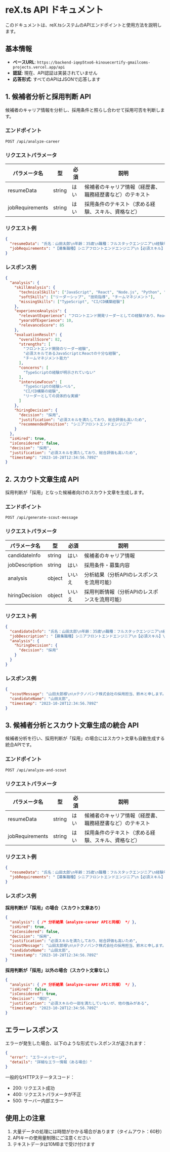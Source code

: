 # reX.ts API ドキュメント

このドキュメントは、reX.tsシステムのAPIエンドポイントと使用方法を説明します。

## 基本情報

- **ベースURL**: `https://backend-iqep5txo6-kinouecertify-gmailcoms-projects.vercel.app/api`
- **認証**: 現在、API認証は実装されていません
- **応答形式**: すべてのAPIはJSONで応答します

## 1. 候補者分析と採用判断 API

候補者のキャリア情報を分析し、採用条件と照らし合わせて採用可否を判断します。

### エンドポイント

```
POST /api/analyze-career
```

### リクエストパラメータ

| パラメータ名 | 型 | 必須 | 説明 |
|------------|----|----|------|
| resumeData | string | はい | 候補者のキャリア情報（経歴書、職務経歴書など）のテキスト |
| jobRequirements | string | はい | 採用条件のテキスト（求める経験、スキル、資格など） |

### リクエスト例

```json
{
  "resumeData": "氏名：山田太郎\n年齢：35歳\n職種：フルスタックエンジニア\n経験年数：10年\nスキル：JavaScript, React, Node.js, Python, AWS\n職務経歴：\n- 株式会社テックソリューション（2015-現在）：フロントエンド開発リーダー\n- 株式会社ウェブシステム（2011-2015）：Webアプリケーション開発\n自己PR：チームリーダーとして複数のプロジェクトを成功に導いた経験があります。新しい技術の習得が早く、チームメンバーへの技術指導も得意です。",
  "jobRequirements": "【募集職種】シニアフロントエンドエンジニア\n【必須スキル】\n- JavaScript/TypeScriptでの開発経験5年以上\n- Reactを用いた開発経験3年以上\n- チームリーダーまたはテックリードの経験\n【歓迎スキル】\n- AWSの実務経験\n- CI/CD構築経験\n- バックエンド開発の経験（Node.js）\n【求める人物像】\n- 主体的に課題を発見し解決できる方\n- チームでの開発を円滑に進められるコミュニケーション能力がある方"
}
```

### レスポンス例

```json
{
  "analysis": {
    "skillAnalysis": {
      "technicalSkills": ["JavaScript", "React", "Node.js", "Python", "AWS"],
      "softSkills": ["リーダーシップ", "技術指導", "チームマネジメント"],
      "missingSkills": ["TypeScript", "CI/CD構築経験"]
    },
    "experienceAnalysis": {
      "relevantExperience": "フロントエンド開発リーダーとしての経験があり、Reactでの開発経験も十分",
      "yearsOfExperience": 10,
      "relevanceScore": 85
    },
    "evaluationResult": {
      "overallScore": 82,
      "strengths": [
        "フロントエンド開発のリーダー経験",
        "必須スキルであるJavaScriptとReactの十分な経験",
        "チームマネジメント能力"
      ],
      "concerns": [
        "TypeScriptの経験が明示されていない"
      ],
      "interviewFocus": [
        "TypeScriptの経験レベル",
        "CI/CD構築の経験",
        "リーダーとしての具体的な実績"
      ]
    },
    "hiringDecision": {
      "decision": "採用",
      "justification": "必須スキルを満たしており、総合評価も高いため",
      "recommendedPosition": "シニアフロントエンドエンジニア"
    }
  },
  "isHired": true,
  "isConsidered": false,
  "decision": "採用",
  "justification": "必須スキルを満たしており、総合評価も高いため",
  "timestamp": "2023-10-28T12:34:56.789Z"
}
```

## 2. スカウト文章生成 API

採用判断が「採用」となった候補者向けのスカウト文章を生成します。

### エンドポイント

```
POST /api/generate-scout-message
```

### リクエストパラメータ

| パラメータ名 | 型 | 必須 | 説明 |
|------------|----|----|------|
| candidateInfo | string | はい | 候補者のキャリア情報 |
| jobDescription | string | はい | 採用条件・募集内容 |
| analysis | object | いいえ | 分析結果（分析APIのレスポンスを流用可能） |
| hiringDecision | object | いいえ | 採用判断情報（分析APIのレスポンスを流用可能） |

### リクエスト例

```json
{
  "candidateInfo": "氏名：山田太郎\n年齢：35歳\n職種：フルスタックエンジニア\n経験年数：10年\nスキル：JavaScript, React, Node.js, Python, AWS\n職務経歴：\n- 株式会社テックソリューション（2015-現在）：フロントエンド開発リーダー\n- 株式会社ウェブシステム（2011-2015）：Webアプリケーション開発",
  "jobDescription": "【募集職種】シニアフロントエンドエンジニア\n【必須スキル】\n- JavaScript/TypeScriptでの開発経験5年以上\n- Reactを用いた開発経験3年以上\n- チームリーダーまたはテックリードの経験",
  "analysis": {
    "hiringDecision": {
      "decision": "採用"
    }
  }
}
```

### レスポンス例

```json
{
  "scoutMessage": "山田太郎様\n\nテクノバンク株式会社の採用担当、鈴木と申します。\n\nあなたのご経歴とスキルセットに非常に興味を持ち、ご連絡させていただきました。特にフロントエンド開発リーダーとしての5年以上の経験と、ReactやJavaScriptの専門知識は、弊社が探しているシニアフロントエンドエンジニアのポジションにぴったりです。\n\n弊社では現在、次世代のWebアプリケーション開発プロジェクトを立ち上げており、あなたのようなリーダーシップ経験と技術力を兼ね備えた方を求めています。特に、チームをリードしながら高品質なフロントエンド開発を推進できる方は、弊社の技術チームにとって大きな戦力になると考えています。\n\nもしご興味がございましたら、詳細についてお話しさせていただきたく存じます。来週中でご都合の良い日時に、オンラインまたは対面での面談を設定させていただければ幸いです。\n\nご連絡をお待ちしております。\n\nテクノバンク株式会社\n採用担当 鈴木\nEmail: recruit@technobank.co.jp\nTel: 03-1234-5678",
  "candidateName": "山田太郎",
  "timestamp": "2023-10-28T12:34:56.789Z"
}
```

## 3. 候補者分析とスカウト文章生成の統合 API

候補者分析を行い、採用判断が「採用」の場合にはスカウト文章も自動生成する統合APIです。

### エンドポイント

```
POST /api/analyze-and-scout
```

### リクエストパラメータ

| パラメータ名 | 型 | 必須 | 説明 |
|------------|----|----|------|
| resumeData | string | はい | 候補者のキャリア情報（経歴書、職務経歴書など）のテキスト |
| jobRequirements | string | はい | 採用条件のテキスト（求める経験、スキル、資格など） |

### リクエスト例

```json
{
  "resumeData": "氏名：山田太郎\n年齢：35歳\n職種：フルスタックエンジニア\n経験年数：10年\nスキル：JavaScript, React, Node.js, Python, AWS\n職務経歴：\n- 株式会社テックソリューション（2015-現在）：フロントエンド開発リーダー\n- 株式会社ウェブシステム（2011-2015）：Webアプリケーション開発\n自己PR：チームリーダーとして複数のプロジェクトを成功に導いた経験があります。新しい技術の習得が早く、チームメンバーへの技術指導も得意です。",
  "jobRequirements": "【募集職種】シニアフロントエンドエンジニア\n【必須スキル】\n- JavaScript/TypeScriptでの開発経験5年以上\n- Reactを用いた開発経験3年以上\n- チームリーダーまたはテックリードの経験\n【歓迎スキル】\n- AWSの実務経験\n- CI/CD構築経験\n- バックエンド開発の経験（Node.js）\n【求める人物像】\n- 主体的に課題を発見し解決できる方\n- チームでの開発を円滑に進められるコミュニケーション能力がある方"
}
```

### レスポンス例

**採用判断が「採用」の場合（スカウト文章あり）**

```json
{
  "analysis": { /* 分析結果（analyze-career APIと同様） */ },
  "isHired": true,
  "isConsidered": false,
  "decision": "採用",
  "justification": "必須スキルを満たしており、総合評価も高いため",
  "scoutMessage": "山田太郎様\n\nテクノバンク株式会社の採用担当、鈴木と申します。\n\n...(スカウト文章)...",
  "candidateName": "山田太郎",
  "timestamp": "2023-10-28T12:34:56.789Z"
}
```

**採用判断が「採用」以外の場合（スカウト文章なし）**

```json
{
  "analysis": { /* 分析結果（analyze-career APIと同様） */ },
  "isHired": false,
  "isConsidered": true,
  "decision": "検討",
  "justification": "必須スキルの一部を満たしていないが、他の強みがある",
  "timestamp": "2023-10-28T12:34:56.789Z"
}
```

## エラーレスポンス

エラーが発生した場合、以下のような形式でレスポンスが返されます：

```json
{
  "error": "エラーメッセージ",
  "details": "詳細なエラー情報（ある場合）"
}
```

一般的なHTTPステータスコード：

- 200: リクエスト成功
- 400: リクエストパラメータが不正
- 500: サーバー内部エラー

## 使用上の注意

1. 大量データの処理には時間がかかる場合があります（タイムアウト：60秒）
2. APIキーの使用量制限にご注意ください
3. テキストデータは10MBまで受け付けます 